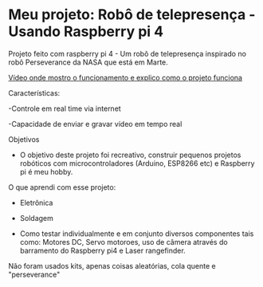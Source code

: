 # Meu projeto: Robô de telepresença - Usando Raspberry pi 4
Projeto feito com raspberry pi 4 - Um robô de telepresença inspirado no robô Perseverance da NASA que está em Marte.

[Vídeo onde mostro o funcionamento e explico como o projeto funciona](https://www.youtube.com/watch?v=jw4dmACfz48)

Características:

-Controle em real time via internet

-Capacidade de enviar e gravar vídeo em tempo real

Objetivos
- O objetivo deste projeto foi recreativo, construir pequenos projetos robóticos com microcontroladores (Arduino, ESP8266 etc) e  Raspberry pi é meu hobby.

O que aprendi com esse projeto:
* Eletrônica

* Soldagem

* Como testar individualmente e em conjunto diversos componentes tais como:
Motores DC, Servo motoroes, uso de câmera através do barramento do Raspberry pi4 e
Laser rangefinder.

Não foram usados kits, apenas coisas aleatórias, cola quente e "perseverance"



